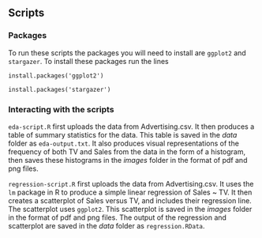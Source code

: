 ## Scripts

### Packages 

To run these scripts the packages you will need to install are `ggplot2` and `stargazer`. To install these packages run the lines

`install.packages('ggplot2')`

`install.packages('stargazer')`

### Interacting with the scripts

`eda-script.R` first uploads the data from Advertising.csv. It then produces a table of summary statistics for the data. This table is saved in the _data_ folder as `eda-output.txt`. It also produces visual representations of the frequency of both TV and Sales from the data in the form of a histogram, then saves these histograms in the _images_ folder in the format of pdf and png files.

`regression-script.R` first uploads the data from Advertising.csv. It uses the `lm` package in R to produce a simple linear regression of Sales ~ TV. It then creates a scatterplot of Sales versus TV, and includes their regression line. The scatterplot uses `ggplot2`. This scatterplot is saved in the _images_ folder in the format of pdf and png files. The output of the regression and scatterplot are saved in the _data_ folder as `regression.RData`.